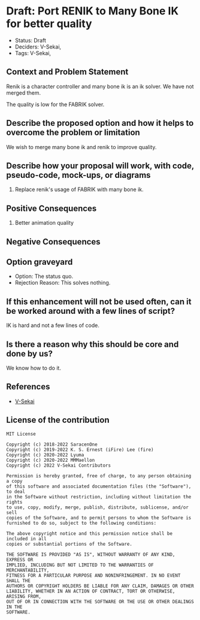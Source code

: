 # Draft: Port RENIK to Many Bone IK for better quality

- Status: Draft <!-- draft | proposed | rejected | accepted | deprecated | superseded by -->
- Deciders: V-Sekai,
- Tags: V-Sekai,

## Context and Problem Statement

Renik is a character controller and many bone ik is an ik solver. We have not merged them.

The quality is low for the FABRIK solver.

## Describe the proposed option and how it helps to overcome the problem or limitation

We wish to merge many bone ik and renik to improve quality.

## Describe how your proposal will work, with code, pseudo-code, mock-ups, or diagrams

1. Replace renik's usage of FABRIK with many bone ik.

## Positive Consequences <!-- improvement of quality attribute satisfaction, follow-up decisions required -->

1. Better animation quality

## Negative Consequences <!-- compromising quality attribute, follow-up decisions required -->

## Option graveyard

- Option: The status quo. <!-- List the proposed options no longer open for consideration. -->
- Rejection Reason: This solves nothing. <!-- List the reasons for the rejection: (the bad traits) -->

## If this enhancement will not be used often, can it be worked around with a few lines of script?

IK is hard and not a few lines of code.

## Is there a reason why this should be core and done by us?

We know how to do it.

## References

- [V-Sekai](https://v-sekai.org/)

## License of the contribution

```
MIT License

Copyright (c) 2018-2022 SaracenOne
Copyright (c) 2019-2022 K. S. Ernest (iFire) Lee (fire)
Copyright (c) 2020-2022 Lyuma
Copyright (c) 2020-2022 MMMaellon
Copyright (c) 2022 V-Sekai Contributors

Permission is hereby granted, free of charge, to any person obtaining a copy
of this software and associated documentation files (the "Software"), to deal
in the Software without restriction, including without limitation the rights
to use, copy, modify, merge, publish, distribute, sublicense, and/or sell
copies of the Software, and to permit persons to whom the Software is
furnished to do so, subject to the following conditions:

The above copyright notice and this permission notice shall be included in all
copies or substantial portions of the Software.

THE SOFTWARE IS PROVIDED "AS IS", WITHOUT WARRANTY OF ANY KIND, EXPRESS OR
IMPLIED, INCLUDING BUT NOT LIMITED TO THE WARRANTIES OF MERCHANTABILITY,
FITNESS FOR A PARTICULAR PURPOSE AND NONINFRINGEMENT. IN NO EVENT SHALL THE
AUTHORS OR COPYRIGHT HOLDERS BE LIABLE FOR ANY CLAIM, DAMAGES OR OTHER
LIABILITY, WHETHER IN AN ACTION OF CONTRACT, TORT OR OTHERWISE, ARISING FROM,
OUT OF OR IN CONNECTION WITH THE SOFTWARE OR THE USE OR OTHER DEALINGS IN THE
SOFTWARE.
```
